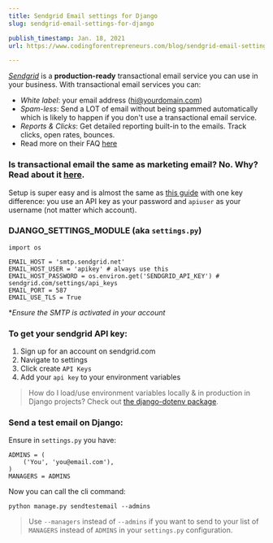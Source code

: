```yaml
---
title: Sendgrid Email settings for Django
slug: sendgrid-email-settings-for-django

publish_timestamp: Jan. 18, 2021
url: https://www.codingforentrepreneurs.com/blog/sendgrid-email-settings-for-django/

---
```



*[Sendgrid](https://sendgrid.com/)* is a **production-ready** transactional email service you can use in your business. With transactional email services you can:
- *White label*: your email address (hi@yourdomain.com)
- *Spam-less*: Send a LOT of email without being spammed automatically which is likely to happen if you don't use a transactional email service.
- *Reports & Clicks*: Get detailed reporting built-in to the emails. Track clicks, open rates, bounces.
- Read more on their FAQ [here](https://sendgrid.com/pricing/)

### Is transactional email the same as marketing email? No. Why? Read about it [here](https://kirr.co/4dsjzw).

Setup is super easy and is almost the same as [this guide](https://www.codingforentrepreneurs.com/blog/configure-email-in-django/) with one key difference: you use an API key as your password and `apiuser` as your username (not matter which account). 


### DJANGO_SETTINGS_MODULE (aka `settings.py`)
```
import os

EMAIL_HOST = 'smtp.sendgrid.net'
EMAIL_HOST_USER = 'apikey' # always use this
EMAIL_HOST_PASSWORD = os.environ.get('SENDGRID_API_KEY') # sendgrid.com/settings/api_keys
EMAIL_PORT = 587
EMAIL_USE_TLS = True
```

**Ensure the SMTP is activated in your account*


### To get your sendgrid API key:

1. Sign up for an account on sendgrid.com
2. Navigate to settings
3. Click create `API Keys`
4. Add your `api key` to your environment variables

> How do I load/use environment variables locally & in production in Django projects? Check out [the django-dotenv package](https://github.com/jpadilla/django-dotenv).

### Send a test email on Django:

Ensure in `settings.py` you have:
```
ADMINS = (
    ('You', 'you@email.com'),
)
MANAGERS = ADMINS
```

Now you can call the cli command:
```
python manage.py sendtestemail --admins
```
> Use `--managers` instead of `--admins` if you want to send to your list of `MANAGERS` instead of `ADMINS` in your `settings.py` configuration.
